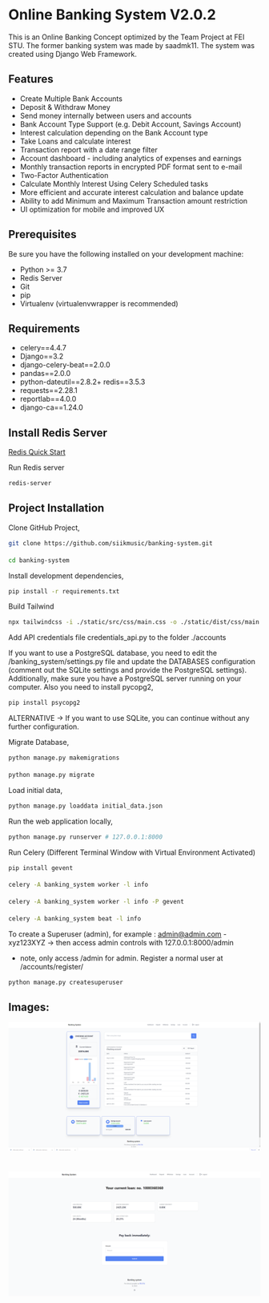 # Online Banking System V2.0.2

This is an Online Banking Concept optimized by the Team Project at FEI STU. The former banking
system was made by saadmk11. The system was created using Django Web Framework.


## Features

* Create Multiple Bank Accounts
* Deposit & Withdraw Money
* Send money internally between users and accounts
* Bank Account Type Support (e.g. Debit Account, Savings Account)
* Interest calculation depending on the Bank Account type
* Take Loans and calculate interest
* Transaction report with a date range filter 
* Account dashboard - including analytics of expenses and earnings
* Monthly transaction reports in encrypted PDF format sent to e-mail
* Two-Factor Authentication
* Calculate Monthly Interest Using Celery Scheduled tasks
* More efficient and accurate interest calculation and balance update
* Ability to add Minimum and Maximum Transaction amount restriction
* UI optimization for mobile and improved UX 


## Prerequisites

Be sure you have the following installed on your development machine:

+ Python >= 3.7
+ Redis Server
+ Git
+ pip
+ Virtualenv (virtualenvwrapper is recommended)

## Requirements

+ celery==4.4.7
+ Django==3.2
+ django-celery-beat==2.0.0
+ pandas==2.0.0
+ python-dateutil==2.8.2+ redis==3.5.3
+ requests==2.28.1
+ reportlab==4.0.0
+ django-ca==1.24.0

## Install Redis Server

[Redis Quick Start](https://redis.io/topics/quickstart)

Run Redis server
```bash
redis-server
```

## Project Installation

Clone GitHub Project,
```bash
git clone https://github.com/siikmusic/banking-system.git

cd banking-system
```

Install development dependencies,
```bash
pip install -r requirements.txt
```

Build Tailwind
```bash
npx tailwindcss -i ./static/src/css/main.css -o ./static/dist/css/main.css --watch
```
Add API credentials file credentials_api.py to the folder ./accounts

If you want to use a PostgreSQL database, you need to edit the /banking_system/settings.py file and update the DATABASES configuration (comment out the SQLite settings and provide the PostgreSQL settings). Additionally, make sure you have a PostgreSQL server running on your computer.
Also you need to install pycopg2,
```bash
pip install psycopg2
```

ALTERNATIVE ->
If you want to use SQLite, you can continue without any further configuration.

Migrate Database,
```bash
python manage.py makemigrations  

python manage.py migrate
```

Load initial data,
```bash
python manage.py loaddata initial_data.json
```

Run the web application locally,
```bash
python manage.py runserver # 127.0.0.1:8000
```

Run Celery
(Different Terminal Window with Virtual Environment Activated)

```bash
pip install gevent

celery -A banking_system worker -l info

celery -A banking_system worker -l info -P gevent

celery -A banking_system beat -l info
```

To create a Superuser (admin), for example : admin@admin.com - xyz123XYZ -> then access admin controls with 127.0.0.1:8000/admin 
- note, only access /admin for admin. Register a normal user at /accounts/register/
```bash
python manage.py createsuperuser
```



## Images:
![alt text](static/img/dashboard.png)
#
![alt text](static/img/loan.png)
